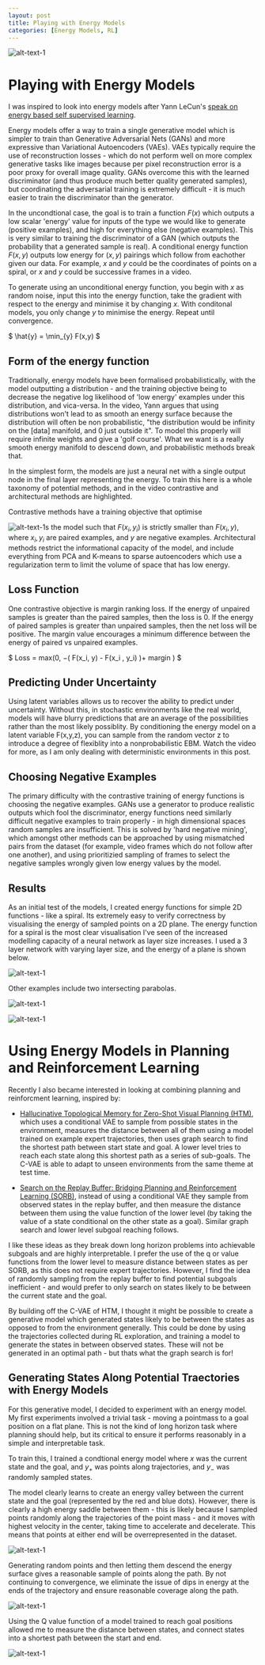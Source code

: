 ```yaml
---
layout: post
title: Playing with Energy Models
categories: [Energy Models, RL]
---
```



![alt-text-1](https://sholtodouglas.github.io/images/energy/energyincreasing.png "Energy Model resolution increasse with neural net size")


# Playing with Energy Models
I was inspired to look into energy models after Yann LeCun's [speak on energy based self supervised learning](https://www.youtube.com/watch?v=A7AnCvYDQrU). 

Energy models offer a way to train a single generative model which is simpler to train than Generative Adversarial Nets (GANs) and more expressive than Variational Autoencoders (VAEs). VAEs typically require the use of reconstruction losses - which do not perform well on more complex generative tasks like images because per pixel reconstruction error is a poor proxy for overall image quality. GANs overcome this with the learned discriminator (and thus produce much better quality generated samples), but coordinating the adversarial training is extremely difficult - it is much easier to train the discriminator than the generator. 

In the uncondtional case, the goal is to train a function $F(x)$ which outputs a low scalar 'energy' value for inputs of the type we would like to generate (positive examples), and high for everything else (negative examples). This is very similar to training the discriminator of a GAN (which outputs the probability that a generated sample is real). A conditional energy function $F(x,y)$ outputs low energy for $(x,y)$ pairings which follow from eachother given our data. For example, $x$ and $y$ could be the coordinates of points on a spiral, or $x$ and $y$ could be successive frames in a video.  

To generate using an unconditional energy function, you begin with $x$ as random noise, input this into the energy function, take the gradient with respect to the energy and minimise it by changing $x$. With conditonal models, you only change $y$ to minimise the energy. Repeat until convergence. 

$ \hat{y} = \min_{y} F(x,y) $

## Form of the energy function 

Traditionally, energy models have been formalised probabilistically, with the model outputting a distribution - and the training objective being to decrease the negative log likelihood of 'low energy' examples under this distribution, and vica-versa. In the video, Yann argues that using distributions won't lead to as smooth an energy surface because the distribution will often be non probabilistic, "the distribution would be infinity on the [data] manifold, and 0 just outside it". To model this properly will require infinite weights and give a 'golf course'. What we want is a really smooth energy manifold to descend down, and probabilistic methods break that.

In the simplest form, the models are just a neural net with a single output node in the final layer representing the energy. To train this here is a whole taxonomy of potential methods, and in the video contrastive and architectural methods are highlighted.  

Contrastive methods have a training objective that optimise

![alt-text-1](https://sholtodouglas.github.io/images/energy/energyincreasing.png "Energy Model resolution increasse with neural net size")s the model such that $F(x_i , y_i)$ is strictly smaller than $F(x_i, y)$, where $x_i, y_i$ are paired examples, and $y$ are negative examples. Architectural methods restrict the informational capacity of the model, and include everything from PCA and K-means to sparse autoencoders which use a regularization term to limit the volume of space that has low energy.  

## Loss Function

One contrastive objective is margin ranking loss. If the energy of unpaired samples is greater than the paired samples, then the loss is 0. If the energy of paired samples is greater than unpaired samples, then the net loss will be positive. The margin value encourages a minimum difference between the energy of paired vs unpaired examples. 

$ Loss = max(0, −(  F(x_i, y) - F(x_i , y_i) )+ margin ) $

## Predicting Under Uncertainty

Using latent variables allows us to recover the ability to predict under uncertainty. Without this, in stochastic environments like the real world, models will have blurry predictions that are an average of the possibilities rather than the most likely possiblity. By conditioning the energy model on a latent variable F(x,y,z), you can sample from the random vector z to introduce a degree of flexiblity into a nonprobabilistic EBM. Watch the video for more, as I am only dealing with deterministic environments in this post. 

## Choosing Negative Examples

The primary difficulty with the contrastive training of energy functions is choosing the negative examples. GANs use a generator to produce realistic outputs which fool the discriminator, energy functions need similarly difficult negative examples to train properly - in high dimensional spaces random samples are insufficient. This is solved by 'hard negative mining', which amongst other methods can be approached by using mismatched pairs from the dataset (for example, video frames which do not follow after one another), and using prioritizied sampling of frames to select the negative samples wrongly given low energy values by the model.

## Results

As an initial test of the models, I created energy functions for simple 2D functions - like a spiral. Its extremely easy to verify correctness by visualising the energy of sampled points on a 2D plane. The energy function for a spiral is the most clear visualisation I've seen of the increased modelling capacity of a neural network as layer size increases. I used a 3 layer network with varying layer size, and the energy of a plane is shown below. 



![alt-text-1](https://sholtodouglas.github.io/images/energy/energyincreasing.png "Energy Model resolution increasse with neural net size")

Other examples include two intersecting parabolas.



![alt-text-1](https://sholtodouglas.github.io/images/energy/twoparabolas.png "Energy Model resolution increasse with neural net size")

![alt-text-1](https://sholtodouglas.github.io/images/energy/spiral.gif "Energy Model resolution increasse with neural net size")


# Using Energy Models in Planning and Reinforcement Learning
Recently I also became interested in looking at combining planning and reinforcment learning, inspired by: 
- [Hallucinative Topological Memory for Zero-Shot Visual Planning (HTM)](https://arxiv.org/pdf/2002.12336.pdf), which uses a conditional VAE to sample from possible states in the environment, measures the distance between all of them using a model trained on example expert trajectories, then uses graph search to find the shortest path between start state and goal. A lower level tries to reach each state along this shortest path as a series of sub-goals. The C-VAE is able to adapt to unseen environments from the same theme at test time.

- [Search on the Replay Buffer: Bridging Planning and Reinforcement Learning (SORB)](https://arxiv.org/abs/1906.05253), instead of using a conditional VAE they sample from observed states in the replay buffer, and then measure the distance between them using the value function of the lower level (by taking the value of a state conditional on the other state as a goal). Similar graph search and lower level subgoal reaching follows. 

I like these ideas as they break down long horizon problems into achievable subgoals and are highly interpretable. I prefer the use of the q or value functions from the lower level to measure distance between states as per SORB, as this does not require expert trajectories. However, I find the idea of randomly sampling from the replay buffer to find potential subgoals inefficient - and would prefer to only search on states likely to be between the current state and the goal. 

By building off the C-VAE of HTM, I thought it might be possible to create a generative model which generated states likely to be between the states as opposed to from the environment generally. This could be done by using the trajectories collected during RL exploration, and training a model to generate the states in between observed states. These will not be generated in an optimal path - but thats what the graph search is for! 

## Generating States Along Potential Traectories with Energy Models

For this generative model, I decided to experiment with an energy model. My first experiments involved a trivial task - moving a pointmass to a goal position on a flat plane. This is not the kind of long horizon task where planning should help, but its critical to ensure it performs reasonably in a simple and interpretable task.

To train this, I trained a condtional energy model where $x$ was the current state and the goal, and $y_+$ was points along trajectories, and $y_-$ was randomly sampled states. 

The model clearly learns to create an energy valley between the current state and the goal (represented by the red and blue dots). However, there is clearly a high energy saddle between them - this is likely because I sampled points randomly along the trajectories of the point mass - and it moves with highest velocity in the center, taking time to accelerate and decelerate. This means that points at either end will be overrepresented in the dataset. 

![alt-text-1](https://sholtodouglas.github.io/images/energy/pathenergy.png "Energy Model resolution increasse with neural net size")

Generating random points and then letting them descend the energy surface gives a reasonable sample of points along the path. By not continuing to convergence, we eliminate the issue of dips in energy at the ends of the trajectory and ensure reasonable coverage along the path.

![alt-text-1](https://sholtodouglas.github.io/images/energy/pointMassPathConvergence.gif "Energy Model resolution increasse with neural net size")

Using the Q value function of a model trained to reach goal positions allowed me to measure the distance between states, and connect states into a shortest path between the start and end. 

![alt-text-1](https://sholtodouglas.github.io/images/energy/path.png "Energy Model resolution increasse with neural net size")


